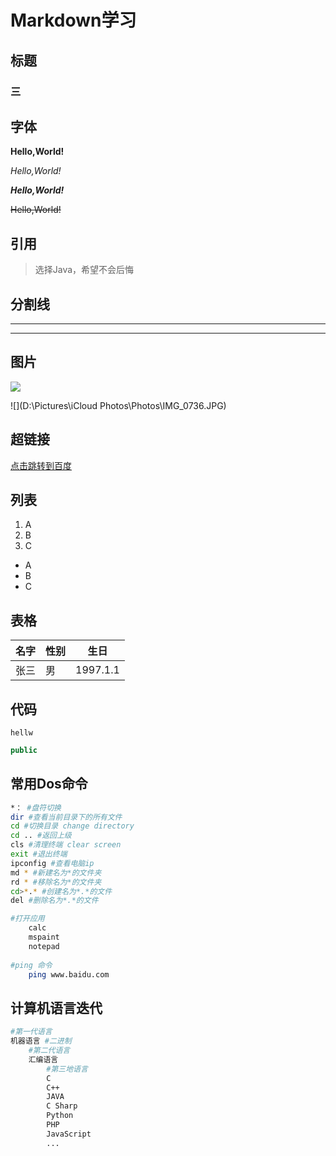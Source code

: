 # Markdown学习

## 标题

### 三



## 字体

**Hello,World!**

*Hello,World!*

***Hello,World!***

~~Hello,World!~~

## 引用

> 选择Java，希望不会后悔



## 分割线

---

***



## 图片

![](https://th.bing.com/th/id/OIP.F7Gvy_aFbQJtioB1n7KqsQHaEL?w=298&h=180&c=7&r=0&o=5&dpr=1.3&pid=1.7)

![](D:\Pictures\iCloud Photos\Photos\IMG_0736.JPG)



## 超链接

[点击跳转到百度](http://baidu.com)



## 列表

1. A
2. B
3. C



- A
- B
- C



## 表格



| 名字 | 性别 | 生日     |
| ---- | ---- | -------- |
| 张三 | 男   | 1997.1.1 |



## 代码

`hellw`

```java
public
```



## 常用Dos命令

```bash
*： #盘符切换
dir #查看当前目录下的所有文件
cd #切换目录 change directory
cd .. #返回上级
cls #清理终端 clear screen
exit #退出终端
ipconfig #查看电脑ip
md * #新建名为*的文件夹
rd * #移除名为*的文件夹
cd>*.* #创建名为*.*的文件
del #删除名为*.*的文件

#打开应用
    calc
    mspaint
    notepad
    
#ping 命令
    ping www.baidu.com
```



## 计算机语言迭代

```bash
#第一代语言
机器语言 #二进制
    #第二代语言
    汇编语言
        #第三地语言
        C
        C++
        JAVA
        C Sharp
        Python
        PHP
        JavaScript
        ...
        
```


